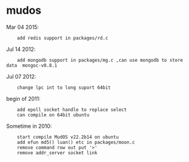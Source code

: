 mudos
=====
Mar 04 2015:
```
	add redis support in packages/rd.c 
```

Jul 14 2012:
```
	add mongodb support in packages/mg.c ,can use mongodb to store data  mongoc-v0.8.1
```

Jul 07 2012:
```
	change lpc int to long suport 64bit
```

begin of 2011:
```
	add epoll socket handle to replace select
	can compile on 64bit ubuntu
```

Sometime in 2010:
```
	start compile MudOS v22.2b14 on ubuntu
	add efun md5() luan() etc in packages/moon.c
	remove command row out put '>'
	remove addr_server socket link  
```